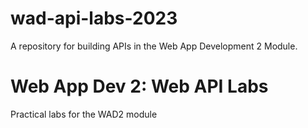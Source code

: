 # wad-api-labs-2023
A repository for building APIs in the Web App Development 2 Module.

# Web App Dev 2: Web API Labs

Practical labs for the WAD2 module